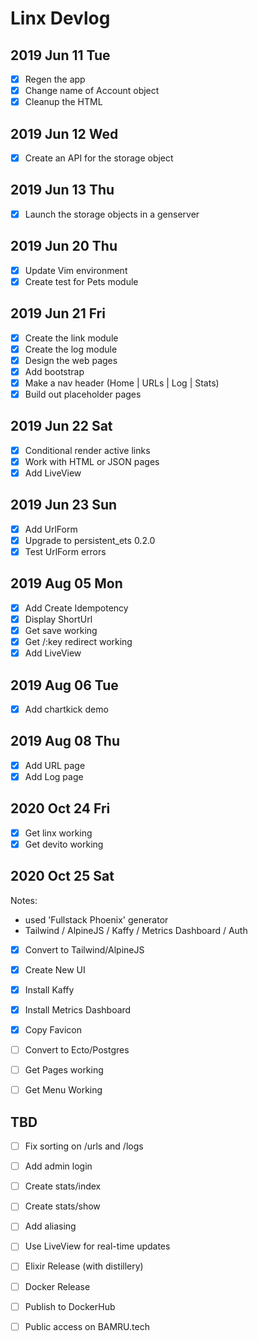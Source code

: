 # Linx Devlog

## 2019 Jun 11 Tue

- [x] Regen the app
- [x] Change name of Account object
- [x] Cleanup the HTML

## 2019 Jun 12 Wed

- [x] Create an API for the storage object

## 2019 Jun 13 Thu

- [x] Launch the storage objects in a genserver

## 2019 Jun 20 Thu

- [x] Update Vim environment
- [x] Create test for Pets module

## 2019 Jun 21 Fri

- [x] Create the link module
- [x] Create the log module
- [x] Design the web pages
- [x] Add bootstrap
- [x] Make a nav header (Home | URLs | Log | Stats)
- [x] Build out placeholder pages

## 2019 Jun 22 Sat

- [x] Conditional render active links
- [x] Work with HTML or JSON pages
- [x] Add LiveView

## 2019 Jun 23 Sun

- [x] Add UrlForm
- [x] Upgrade to persistent_ets 0.2.0
- [x] Test UrlForm errors

## 2019 Aug 05 Mon

- [x] Add Create Idempotency
- [x] Display ShortUrl
- [x] Get save working
- [x] Get /:key redirect working
- [x] Add LiveView

## 2019 Aug 06 Tue

- [x] Add chartkick demo

## 2019 Aug 08 Thu

- [x] Add URL page
- [x] Add Log page

## 2020 Oct 24 Fri

- [x] Get linx working
- [x] Get devito working

## 2020 Oct 25 Sat

Notes:
- used 'Fullstack Phoenix' generator
- Tailwind / AlpineJS / Kaffy / Metrics Dashboard / Auth

- [x] Convert to Tailwind/AlpineJS
- [x] Create New UI
- [x] Install Kaffy
- [x] Install Metrics Dashboard
- [x] Copy Favicon

- [ ] Convert to Ecto/Postgres

- [ ] Get Pages working

- [ ] Get Menu Working 

## TBD

- [ ] Fix sorting on /urls and /logs

- [ ] Add admin login
- [ ] Create stats/index 
- [ ] Create stats/show 
- [ ] Add aliasing
- [ ] Use LiveView for real-time updates

- [ ] Elixir Release (with distillery)
- [ ] Docker Release
- [ ] Publish to DockerHub
- [ ] Public access on BAMRU.tech

